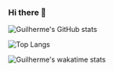 ### Hi there 👋

<!--
**GuilhermeSO1337/GuilhermeSO1337** is a ✨ _special_ ✨ repository because its `README.md` (this file) appears on your GitHub profile.

Here are some ideas to get you started:

- 🔭 I’m currently working on ...
- 🌱 I’m currently learning ...
- 👯 I’m looking to collaborate on ...
- 🤔 I’m looking for help with ...
- 💬 Ask me about ...
- 📫 How to reach me: ...
- 😄 Pronouns: ...
- ⚡ Fun fact: ...
-->
![Guilherme's GitHub stats](https://github-readme-stats.vercel.app/api?username=GuilhermeSO1337&theme=aura_dark&show_icons=true)

![Top Langs](https://github-readme-stats.vercel.app/api/top-langs/?username=GuilhermeSO1337&theme=aura_dark&show_icons=true)

![Guilherme's wakatime stats](https://github-readme-stats.vercel.app/api/wakatime?username=Willness&theme=aura_dark)




